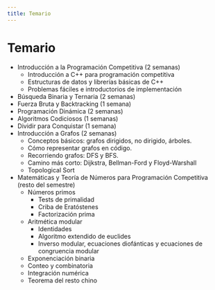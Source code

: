 ```yaml
---
title: Temario
---
```


# Temario

- Introducción a la Programación Competitiva (2 semanas)
    - Introducción a C++ para programación competitiva
    - Estructuras de datos y librerías básicas de C++
    - Problemas fáciles e introductorios de implementación
- Búsqueda Binaria y Ternaria (2 semanas)
- Fuerza Bruta y Backtracking (1 semana)
- Programación Dinámica (2 semanas)
- Algoritmos Codiciosos (1 semanas)
- Dividir para Conquistar (1 semana)
- Introducción a Grafos (2 semanas)
    - Conceptos básicos: grafos dirigidos, no dirigido, árboles.
    - Cómo representar grafos en código.
    - Recorriendo grafos: DFS y BFS.
    - Camino más corto: Dijkstra, Bellman-Ford y Floyd-Warshall
    - Topological Sort
- Matemáticas y Teoría de Números para Programación Competitiva (resto del semestre)
    - Números primos
        - Tests de primalidad
        - Criba de Eratóstenes
        - Factorización prima
    - Aritmética modular
        - Identidades
        - Algoritmo extendido de euclides
        - Inverso modular, ecuaciones diofánticas y ecuaciones de congruencia modular
    - Exponenciación binaria
    - Conteo y combinatoria
    - Integración numérica
    - Teorema del resto chino

